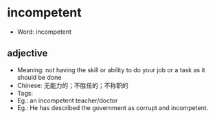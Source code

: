 # incompetent

- Word: incompetent

## adjective

- Meaning: not having the skill or ability to do your job or a task as it should be done
- Chinese: 无能力的；不胜任的；不称职的
- Tags: 
- Eg.: an incompetent teacher/doctor
- Eg.: He has described the government as corrupt and incompetent.

